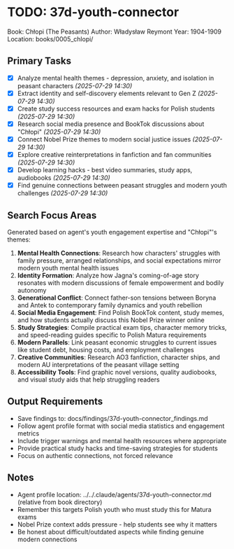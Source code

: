 # TODO: 37d-youth-connector
Book: Chłopi (The Peasants)
Author: Władysław Reymont
Year: 1904-1909
Location: books/0005_chlopi/

## Primary Tasks
- [x] Analyze mental health themes - depression, anxiety, and isolation in peasant characters *(2025-07-29 14:30)*
- [x] Extract identity and self-discovery elements relevant to Gen Z *(2025-07-29 14:30)*
- [x] Create study success resources and exam hacks for Polish students *(2025-07-29 14:30)*
- [x] Research social media presence and BookTok discussions about "Chłopi" *(2025-07-29 14:30)*
- [x] Connect Nobel Prize themes to modern social justice issues *(2025-07-29 14:30)*
- [x] Explore creative reinterpretations in fanfiction and fan communities *(2025-07-29 14:30)*
- [x] Develop learning hacks - best video summaries, study apps, audiobooks *(2025-07-29 14:30)*
- [x] Find genuine connections between peasant struggles and modern youth challenges *(2025-07-29 14:30)*

## Search Focus Areas
Generated based on agent's youth engagement expertise and "Chłopi"'s themes:

1. **Mental Health Connections**: Research how characters' struggles with family pressure, arranged relationships, and social expectations mirror modern youth mental health issues
2. **Identity Formation**: Analyze how Jagna's coming-of-age story resonates with modern discussions of female empowerment and bodily autonomy
3. **Generational Conflict**: Connect father-son tensions between Boryna and Antek to contemporary family dynamics and youth rebellion
4. **Social Media Engagement**: Find Polish BookTok content, study memes, and how students actually discuss this Nobel Prize winner online
5. **Study Strategies**: Compile practical exam tips, character memory tricks, and speed-reading guides specific to Polish Matura requirements
6. **Modern Parallels**: Link peasant economic struggles to current issues like student debt, housing costs, and employment challenges
7. **Creative Communities**: Research AO3 fanfiction, character ships, and modern AU interpretations of the peasant village setting
8. **Accessibility Tools**: Find graphic novel versions, quality audiobooks, and visual study aids that help struggling readers

## Output Requirements
- Save findings to: docs/findings/37d-youth-connector_findings.md
- Follow agent profile format with social media statistics and engagement metrics
- Include trigger warnings and mental health resources where appropriate
- Provide practical study hacks and time-saving strategies for students
- Focus on authentic connections, not forced relevance

## Notes
- Agent profile location: ../../.claude/agents/37d-youth-connector.md (relative from book directory)
- Remember this targets Polish youth who must study this for Matura exams
- Nobel Prize context adds pressure - help students see why it matters
- Be honest about difficult/outdated aspects while finding genuine modern connections